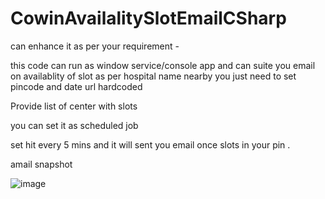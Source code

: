 # CowinAvailalitySlotEmailCSharp

can enhance it as per your requirement -


this code can run as window service/console app and can suite you email on availablity of slot as per hospital name nearby   you just need to set pincode and date url hardcoded


Provide list of center with slots


you can set it as scheduled job

set hit every 5 mins and it will sent you email once slots in your pin .


amail snapshot

![image](https://user-images.githubusercontent.com/12130799/117483231-1900ee00-af83-11eb-8381-d1f05a642ad3.png)

